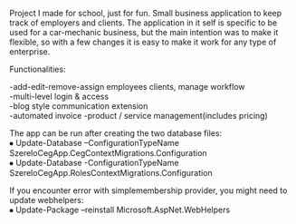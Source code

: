 Project I made for school, just for fun.
Small business application to keep track of employers and clients.
The application in it self is specific to be used for a car-mechanic business,
but the main intention was to make it flexible, so with a few changes it is easy to make it work for any type of enterprise.


Functionalities:

  -add-edit-remove-assign employees clients, manage workflow  
  -multi-level login & access  
  -blog style communication extension  
  -automated invoice 
  -product / service management(includes pricing) 
  
The app can be run after creating the two database files:  
⦁	Update-Database –ConfigurationTypeName SzereloCegApp.CegContextMigrations.Configuration  
⦁	Update-Database -ConfigurationTypeName SzereloCegApp.RolesContextMigrations.Configuration 

If you encounter error with simplemembership provider, you might need to update webhelpers:  
⦁ Update-Package –reinstall Microsoft.AspNet.WebHelpers
